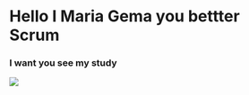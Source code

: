 # Hello I Maria Gema you bettter Scrum

### I want you see my study

![]( https://learning.tokioschool.com/my/)





